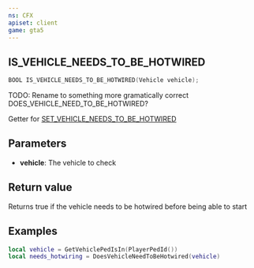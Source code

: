 ```yaml
---
ns: CFX
apiset: client
game: gta5
---
```

## IS_VEHICLE_NEEDS_TO_BE_HOTWIRED

```c
BOOL IS_VEHICLE_NEEDS_TO_BE_HOTWIRED(Vehicle vehicle);
```

TODO: Rename to something more gramatically correct
DOES_VEHICLE_NEED_TO_BE_HOTWIRED?

Getter for [SET_VEHICLE_NEEDS_TO_BE_HOTWIRED](#_0xFBA550EA44404EE6)


## Parameters
* **vehicle**: The vehicle to check

## Return value
Returns true if the vehicle needs to be hotwired before being able to start

## Examples
```lua
local vehicle = GetVehiclePedIsIn(PlayerPedId())
local needs_hotwiring = DoesVehicleNeedToBeHotwired(vehicle)
```
